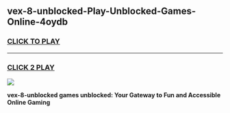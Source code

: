 
## vex-8-unblocked-Play-Unblocked-Games-Online-4oydb
<h3>
<a href="https://premium76.site?title=vex-8-unblocked&ref=25A">CLICK TO PLAY</a></h3>
<hr>

<h3>
<a href="https://premium76.site?title=vex-8-unblocked&ref=25A">CLICK 2 PLAY</a>
  
</h3>

<a href="https://premium76.site?title=vex-8-unblocked&ref=25A"><img src="https://clearcache.store/games.png"></a>


**vex-8-unblocked games unblocked: Your Gateway to Fun and Accessible Online Gaming**
